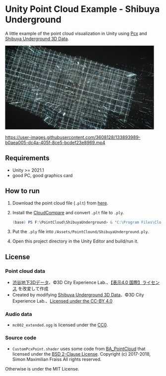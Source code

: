 # Unity Point Cloud Example - Shibuya Underground

A little example of the point cloud visualization in Unity using [Pcx](https://github.com/keijiro/Pcx) and [Shibuya Underground 3D Data](https://3dcel.com/opendata/).

![screenshot](preview.jpg)

https://user-images.githubusercontent.com/3608128/133893989-b0aea005-dc4a-405f-8ce5-bcdef23e8969.mp4

## Requirements

- Unity >= 2021.1
- good PC, good graphics card

## How to run

1. Download the point cloud file (`.plt`) from [here](https://3dcel.com/opendata/).
2. Install the [CloudCompare](https://www.danielgm.net/cc/) and convert `.plt` file to `.ply`.

    ```powershell
    (base) PS F:\PointCloud\ShibuyaUnderground> & "C:\Program Files\CloudCompare\CloudCompare.exe" -O -GLOBAL_SHIFT AUTO .\ShibuyaUnderground.pts -C_EXPORT_FMT PLY -PLY_EXPORT_FMT BINARY_LE -DROP_GLOBAL_SHIFT -REMOVE_ALL_SFS -NO_TIMESTAMP -SAVE_CLOUDS
    ```

3. Put the `.ply` file into `/Assets/PointClound/ShibuyaUnderground.ply`.
4. Open this project directory in the Unity Editor and build/run it.

## License

### Point cloud data

- [渋谷地下3Dデータ](https://3dcel.com/opendata/)、©3D City Experience Lab.、[【表示4.0 国際】ライセンス](https://creativecommons.org/licenses/by/4.0/) を改変して作成
- Created by modifying [Shibuya Underground 3D Data](https://3dcel.com/opendata/)、©3D City Experience Lab.、[Licensed under the CC-BY 4.0](https://creativecommons.org/licenses/by/4.0/)

### Audio data

- `mc002_extended.ogg` is licensed under the [CC0](https://creativecommons.org/publicdomain/zero/1.0/).

### Source code

- `CustomPcxPoint.shader` uses some code from [BA_PointCloud](https://github.com/SFraissTU/BA_PointCloud) that licensed under the [BSD 2-Clause License](https://github.com/SFraissTU/BA_PointCloud/blob/master/LICENSE). Copyright (c) 2017-2018, Simon Maximilian Fraiss All rights reserved.

Otherwise is under the MIT License.
